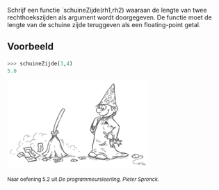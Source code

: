 Schrijf een functie `schuineZijde(rh1,rh2) waaraan de lengte van twee rechthoekszijden als argument wordt doorgegeven.
De functie moet de lengte van de schuine zijde teruggeven als een floating-point getal.

## Voorbeeld

```python
>>> schuineZijde(3,4)
5.0
```

<div class="dodona-centered-group">
  <img alt="Programmeursleerling" height="200" data-caption="Naar oefening 5.2 uit De programmeursleerling, Pieter Spronck" src="media/figuurProgrammeursleerling.png"/>
  <p><small>Naar oefening 5.2 uit <em>De programmeursleerling, Pieter Spronck</em>.</small></p>
</div>
